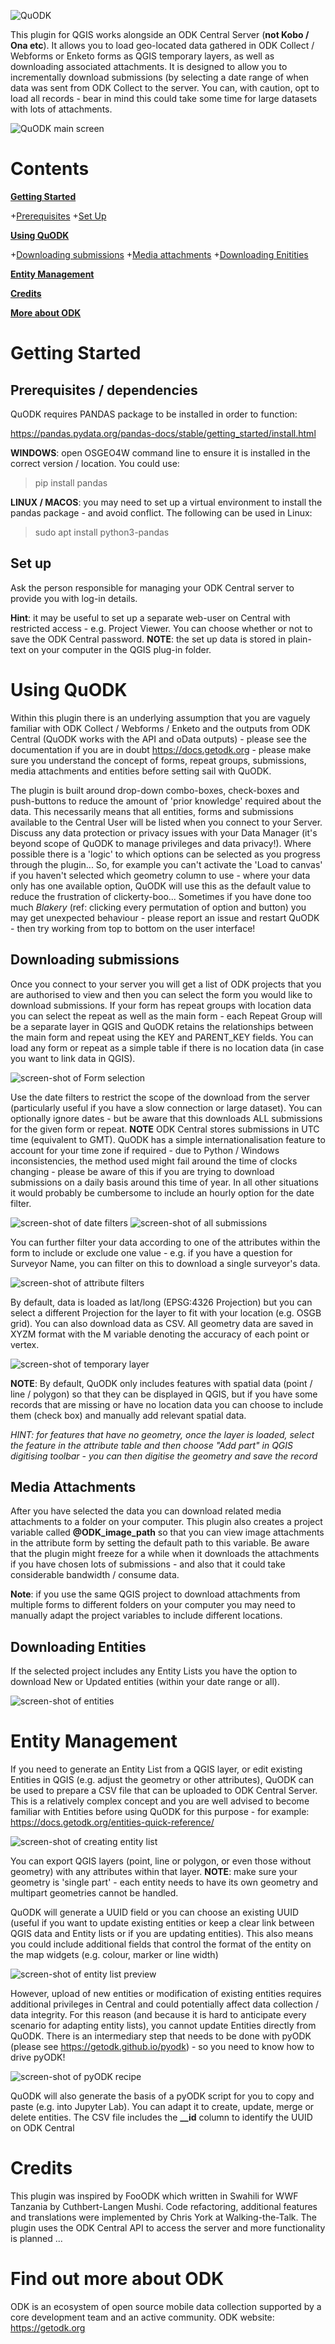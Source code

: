 ![QuODK](/quodk.png)

This plugin for QGIS works alongside an ODK Central Server (**not Kobo / Ona etc**). It allows you to load geo-located data gathered in ODK Collect / Webforms or Enketo forms as QGIS temporary layers, as well as downloading associated attachments. It is designed to allow you to incrementally download submissions (by selecting a date range of when data was sent from ODK Collect to the server. You can, with caution, opt to load all records - bear in mind this could take some time for large datasets with lots of attachments.

![QuODK main screen](/help/screenshot1.png)

# Contents
**[Getting Started](#getting-started)**

+[Prerequisites](#prerequisites)
+[Set Up](set-up)

**[Using QuODK](#using-quodk)**

+[Downloading submissions](#downloading-submissions)
+[Media attachments](#media-attachments)
+[Downloading Enitities](#downloading-entities)

**[Entity Management](#entity-management)**

**[Credits](#credits)**

**[More about ODK](#find-out-more-about-odk)**


# Getting Started

## Prerequisites / dependencies

QuODK requires PANDAS package to be installed in order to function:

 https://pandas.pydata.org/pandas-docs/stable/getting_started/install.html



**WINDOWS**: open OSGEO4W command line to ensure it is installed in the correct version / location. You could use: 
>pip install pandas

**LINUX / MACOS**: you may need to set up a virtual environment to install the pandas package - and avoid conflict. The following can be used in Linux:
>sudo apt install python3-pandas

## Set up

Ask the person responsible for managing your ODK Central server to provide you with log-in details.

**Hint**: it may be useful to set up a separate web-user on Central with restricted access - e.g. Project Viewer. You can choose whether or not to save the ODK Central password. **NOTE**: the set up data is stored in plain-text on your computer in the QGIS plug-in folder.

# Using QuODK
Within this plugin there is an underlying assumption that you are vaguely familiar with ODK Collect / Webforms / Enketo and the outputs from ODK Central (QuODK works with the API and oData outputs) - please see the documentation if you are in doubt https://docs.getodk.org - please make sure you understand the concept of forms, repeat groups, submissions, media attachments and entities before setting sail with QuODK.

The plugin is built around drop-down combo-boxes, check-boxes and push-buttons to reduce the amount of 'prior knowledge' required about the data. This necessarily means that all entities, forms and submissions available to the Central User will be listed when you connect to your Server. Discuss any data protection or privacy issues with your Data Manager (it's beyond scope of QuODK to manage privileges and data privacy!). Where possible there is a 'logic' to which options can be selected as you progress through the plugin... So, for example you can't activate the 'Load to canvas' if you haven't selected which geometry column to use - where your data only has one available option, QuODK will use this as the default value to reduce the frustration of clickerty-boo... Sometimes if you have done too much *Blakery* (ref: clicking every permutation of option and button) you may get unexpected behaviour - please report an issue and restart QuODK - then try working from top to bottom on the user interface!

## Downloading submissions

Once you connect to your server you will get a list of ODK projects that you are authorised to view and then you can select the form you would like to download submissions. If your form has repeat groups with location data you can select the repeat as well as the main form - each Repeat Group will be a separate layer in QGIS and QuODK retains the relationships between the main form and repeat using the KEY and PARENT_KEY fields. You can load any form or repeat as a simple table if there is no location data (in case you want to link data in QGIS).

![screen-shot of Form selection](/help/screenshot2.png, "Select a form from a project")

Use the date filters to restrict the scope of the download from the server (particularly useful if you have a slow connection or large dataset). You can optionally ignore dates - but be aware that this downloads ALL submissions for the given form or repeat. **NOTE** ODK Central stores submissions in UTC time (equivalent to GMT). QuODK has a simple internationalisation feature to account for your time zone if required - due to Python / Windows inconsistencies, the method used might fail around the time of clocks changing - please be aware of this if you are trying to download submissions on a daily basis around this time of year. In all other situations it would probably be cumbersome to include an hourly option for the date filter. 

![screen-shot of date filters](/help/screenshot3.png, "Use date filters to access a sub-set of submissions") ![screen-shot of all submissions](screenshot4.png, "Check ignore dates to load all submissions")

You can further filter your data according to one of the attributes within the form to include or exclude one value - e.g. if you have a question for Surveyor Name, you can filter on this to download a single surveyor's data.

![screen-shot of attribute filters](/help/screenshot4.png, "Use attribute filters to refine the list of submissions")

By default, data is loaded as lat/long (EPSG:4326 Projection) but you can select a different Projection for the layer to fit with your location (e.g. OSGB grid). You can also download data as CSV. All geometry data are saved in XYZM format with the M variable denoting the accuracy of each point or vertex.

![screen-shot of temporary layer](/help/screenshot5.png, "submissions / repeats are loaded as temporary vector layers")

**NOTE**: By default, QuODK only includes features with spatial data (point / line / polygon) so that they can be displayed in QGIS, but if you have some records that are missing or have no location data you can choose to include them (check box) and manually add relevant spatial data. 

*HINT: for features that have no geometry, once the layer is loaded, select the feature in the attribute table and then choose "Add part" in QGIS digitising toolbar - you can then digitise the geometry and save the record* 

## Media Attachments
After you have selected the data you can download related media attachments to a folder on your computer. This plugin also creates a project variable called **@ODK_image_path** so that you can view image attachments in the attribute form by setting the default path to this variable. Be aware that the plugin might freeze for a while when it downloads the attachments if you have chosen lots of submissions - and also that it could take considerable bandwidth / consume data.  

**Note**: if you use the same QGIS project to download attachments from multiple forms to different folders on your computer you may need to manually adapt the project variables to include different locations.

## Downloading Entities
If the selected project includes any Entity Lists you have the option to download New or Updated entities (within your date range or all).

![screen-shot of entities](/help/screenshot6.png, "Download of new or updated entities")

# Entity Management
If you need to generate an Entity List from a QGIS layer, or edit existing Entities in QGIS (e.g. adjust the geometry or other attributes), QuODK can be used to prepare a CSV file that can be uploaded to ODK Central Server. This is a relatively complex concept and you are well advised to become familiar with Entities before using QuODK for this purpose - for example: https://docs.getodk.org/entities-quick-reference/

![screen-shot of creating entity list](/help/screenshot7.png, "Preparing an Entity List with QuODK")

You can export QGIS layers (point, line or polygon, or even those without geometry) with any attributes within that layer. **NOTE**: make sure your geometry is 'single part' - each entity needs to have its own geometry and multipart geometries cannot be handled.


QuODK will generate a UUID field or you can choose an existing UUID (useful if you want to update existing entities or keep a clear link between QGIS data and Entity lists or if you are updating entities). This also means you could include additional fields that control the format of the entity on the map widgets (e.g. colour, marker or line width)

![screen-shot of entity list preview](/help/screenshot10.png, "Preview Entity List")

However, upload of new entities or modification of existing entities requires additional privileges in Central and could potentially affect data collection / data integrity. For this reason (and because it is hard to anticipate every scenario for adapting entity lists), you cannot update Entities directly from QuODK. There is an intermediary step that needs to be done with pyODK (please see https://getodk.github.io/pyodk) - so you need to know how to drive pyODK!

![screen-shot of pyODK recipe](/help/screenshot11.png, "a simple pyODK recipe")

 QuODK will also generate the basis of a pyODK script for you to copy and paste (e.g. into Jupyter Lab). You can adapt it to create, update, merge or delete entities. The CSV file includes the **\__id** column to identify the UUID on ODK Central


# Credits

This plugin was inspired by FooODK which written in Swahili for WWF Tanzania by Cuthbert-Langen Mushi. Code refactoring, additional features and translations were implemented by Chris York at Walking-the-Talk. The plugin uses the ODK Central API to access the server and more functionality is planned ...

# Find out more about ODK

ODK is an ecosystem of open source mobile data collection supported by a core development team and an active community.
ODK website: https://getodk.org
